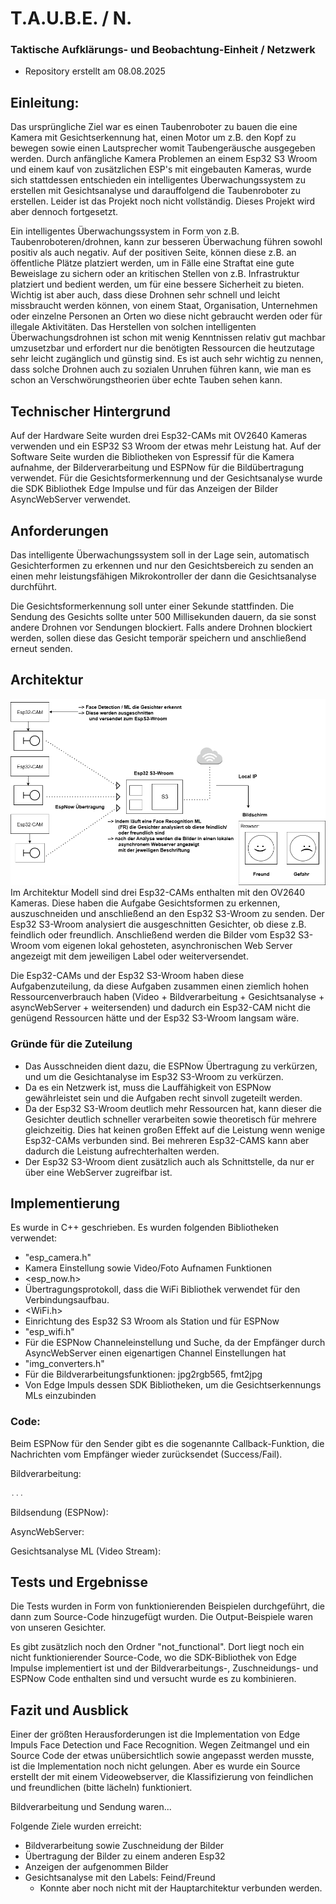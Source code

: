 # T.A.U.B.E. / N.
### Taktische Aufklärungs- und Beobachtung-Einheit / Netzwerk
- Repository erstellt am 08.08.2025

## Einleitung:
Das ursprüngliche Ziel war es einen Taubenroboter zu bauen die eine Kamera mit Gesichtserkennung hat, einen Motor um z.B. den Kopf zu bewegen sowie einen Lautsprecher womit Taubengeräusche ausgegeben werden.
Durch anfängliche Kamera Problemen an einem Esp32 S3 Wroom und einem kauf von zusätzlichen ESP's mit eingebauten Kameras, wurde sich stattdessen entschieden ein intelligentes Überwachungssystem zu erstellen mit Gesichtsanalyse und darauffolgend die Taubenroboter zu erstellen.
Leider ist das Projekt noch nicht vollständig. Dieses Projekt wird aber dennoch fortgesetzt.

Ein intelligentes Überwachungssystem in Form von z.B. Taubenroboteren/drohnen, kann zur besseren Überwachung führen sowohl positiv als auch negativ. 
Auf der positiven Seite, können diese z.B. an öffentliche Plätze platziert werden, um in Fälle eine Straftat eine gute Beweislage zu sichern oder an kritischen Stellen von z.B. Infrastruktur platziert und bedient werden, um für eine bessere Sicherheit zu bieten.
Wichtig ist aber auch, dass diese Drohnen sehr schnell und leicht missbraucht werden können, von einem Staat, Organisation, Unternehmen oder einzelne Personen an Orten wo diese nicht gebraucht werden oder für illegale Aktivitäten. Das Herstellen von solchen intelligenten Überwachungsdrohnen ist schon mit wenig Kenntnissen relativ gut machbar umzusetzbar und erfordert nur die benötigten Ressourcen die heutzutage sehr leicht zugänglich und günstig sind.
Es ist auch sehr wichtig zu nennen, dass solche Drohnen auch zu sozialen Unruhen führen kann, wie man es schon an Verschwörungstheorien über echte Tauben sehen kann.


## Technischer Hintergrund
Auf der Hardware Seite wurden drei Esp32-CAMs mit OV2640 Kameras verwenden und ein ESP32 S3 Wroom der etwas mehr Leistung hat.
Auf der Software Seite wurden die Bibliotheken von Espressif für die Kamera aufnahme, der Bilderverarbeitung und ESPNow für die Bildübertragung verwendet. Für die Gesichtsformerkennung und der Gesichtsanalyse wurde die SDK Bibliothek Edge Impulse und für das Anzeigen der Bilder AsyncWebServer verwendet.

## Anforderungen
Das intelligente Überwachungssystem soll in der Lage sein, automatisch Gesichterformen zu erkennen und nur den Gesichtsbereich zu senden an einen mehr leistungsfähigen Mikrokontroller der dann die Gesichtsanalyse durchführt.

Die Gesichtsformerkennung soll unter einer Sekunde stattfinden. Die Sendung des Gesichts sollte unter 500 Millisekunden dauern, da sie sonst andere Drohnen vor Sendungen blockiert. Falls andere Drohnen blockiert werden, sollen diese das Gesicht temporär speichern und anschließend erneut senden.

## Architektur
![Tauben Architektur](/images/Architektur.png)
Im Architektur Modell sind drei Esp32-CAMs enthalten mit den OV2640 Kameras. Diese haben die Aufgabe Gesichtsformen zu erkennen, auszuschneiden und anschließend an den Esp32 S3-Wroom zu senden. Der Esp32 S3-Wroom analysiert die ausgeschnitten Gesichter, ob diese z.B. feindlich oder freundlich. Anschließend werden die Bilder vom Esp32 S3-Wroom vom eigenen lokal gehosteten, asynchronischen Web Server angezeigt mit dem jeweiligen Label oder weiterversendet. 

Die Esp32-CAMs und der Esp32 S3-Wroom haben diese Aufgabenzuteilung, da diese Aufgaben zusammen einen ziemlich hohen Ressourcenverbrauch haben (Video + Bildverarbeitung + Gesichtsanalyse + asyncWebServer + weitersenden) und dadurch ein Esp32-CAM nicht die genügend Ressourcen hätte und der Esp32 S3-Wroom langsam wäre.

### Gründe für die Zuteilung
- Das Ausschneiden dient dazu, die ESPNow Übertragung zu verkürzen, und um die Gesichtanalyse im Esp32 S3-Wroom zu verkürzen.
- Da es ein Netzwerk ist, muss die Lauffähigkeit von ESPNow gewährleistet sein und die Aufgaben recht sinvoll zugeteilt werden.
- Da der Esp32 S3-Wroom deutlich mehr Ressourcen hat, kann dieser die Gesichter deutlich schneller verarbeiten sowie theoretisch für mehrere gleichzeitig. Dies hat keinen großen Effekt auf die Leistung wenn wenige Esp32-CAMs verbunden sind. Bei mehreren Esp32-CAMS kann aber dadurch die Leistung aufrechterhalten werden.
 - Der Esp32 S3-Wroom dient zusätzlich auch als Schnittstelle, da nur er über eine WebServer zugreifbar ist.
 

## Implementierung
Es wurde in C++ geschrieben.
Es wurden folgenden Bibliotheken verwendet:
- "esp_camera.h"
 - Kamera Einstellung sowie Video/Foto Aufnamen Funktionen
- <esp_now.h>
 - Übertragungsprotokoll, dass die WiFi Bibliothek verwendet für den Verbindungsaufbau.
- <WiFi.h>
 - Einrichtung des Esp32 S3 Wroom als Station und für ESPNow
- "esp_wifi.h"
 - Für die ESPNow Channeleinstellung und Suche, da der Empfänger durch AsyncWebServer einen eigenartigen Channel Einstellungen hat
- "img_converters.h" 
 - Für die Bildverarbeitungsfunktionen: jpg2rgb565, fmt2jpg
- Von Edge Impuls dessen SDK Bibliotheken, um die Gesichtserkennungs MLs einzubinden
 
### Code:

Beim ESPNow für den Sender gibt es die sogenannte Callback-Funktion, die Nachrichten vom Empfänger wieder zurücksendet (Success/Fail).

Bildverarbeitung:
```cpp
...
```

Bildsendung (ESPNow):

AsyncWebServer:

Gesichtsanalyse ML (Video Stream):




## Tests und Ergebnisse
Die Tests wurden in Form von funktionierenden Beispielen durchgeführt, die dann zum Source-Code hinzugefügt wurden. Die Output-Beispiele waren von unseren Gesichter.

Es gibt zusätzlich noch den Ordner "not_functional". 
Dort liegt noch ein nicht funktionierender Source-Code, wo die SDK-Bibliothek von Edge Impulse implementiert ist und der Bildverarbeitungs-, Zuschneidungs- und ESPNow Code enthalten sind und versucht wurde es zu kombinieren.


## Fazit und Ausblick
Einer der größten Herausforderungen ist die Implementation von Edge Impuls Face Detection und Face Recognition. Wegen Zeitmangel und ein Source Code der etwas unübersichtlich sowie angepasst werden musste, ist die Implementation noch nicht gelungen. Aber es wurde ein Source erstellt der mit einem Videowebserver, die Klassifizierung von feindlichen und freundlichen (bitte lächeln) funktioniert.

Bildverarbeitung und Sendung waren...



Folgende Ziele wurden erreicht:
- Bildverarbeitung sowie Zuschneidung der Bilder
- Übertragung der Bilder zu einem anderen Esp32
- Anzeigen der aufgenommen Bilder
- Gesichtsanalyse mit den Labels: Feind/Freund
  - Konnte aber noch nicht mit der Hauptarchitektur verbunden werden.


